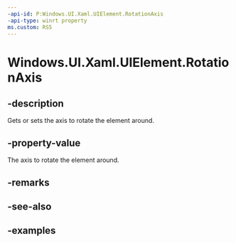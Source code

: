 ```yaml
---
-api-id: P:Windows.UI.Xaml.UIElement.RotationAxis
-api-type: winrt property
ms.custom: RS5
---
```


<!-- Property syntax.
public Vector3 RotationAxis { get;  set; }
-->

# Windows.UI.Xaml.UIElement.RotationAxis

## -description
Gets or sets the axis to rotate the element around.

## -property-value

The axis to rotate the element around.

## -remarks

## -see-also

## -examples

